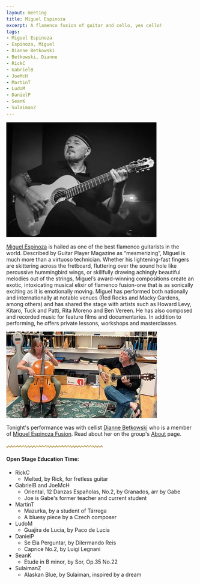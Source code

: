 ```yaml
---
layout: meeting
title: Miguel Espinoza
excerpt: A flamenco fusion of guitar and cello, yes cello!
tags:
- Miguel Espinoza
- Espinoza, Miguel
- Dianne Betkowski
- Betkowski, Dianne
- RickC
- GabrielB
- JoeMcH
- MartinT
- LudoM
- DanielP
- SeanK
- SulaimanZ
---
```

![MiguelEspinoza](/pics/20250428-MiguelEspinoza.jpg)

[Miguel Espinoza](https://www.facebook.com/miguelespinozafusion/) 
is hailed as one of the best flamenco guitarists in the world. Described by Guitar Player Magazine as “mesmerizing”, Miguel is much more than a virtuoso technician. Whether his lightening-fast fingers are skittering across the fretboard, fluttering over the sound hole like percussive hummingbird wings, or skillfully drawing achingly beautiful melodies out of the strings, Miguel’s award-winning compositions create an exotic, intoxicating musical elixir of flamenco fusion-one that is as sonically exciting as it is emotionally moving. Miguel has performed both nationally and internationally at notable venues (Red Rocks and Macky Gardens, among others) and has shared the stage with artists such as Howard Levy, Kitaro, Tuck and Patti, Rita Moreno and Ben Vereen. He has also composed and recorded music for feature films and documentaries. In addition to performing, he offers private lessons, workshops and masterclasses.

![Dianne and Miguel](/pics/20250428-Dianne-Miguel.jpg)

Tonight's performance was with cellist [Dianne Betkowski](https://www.facebook.com/dianne.betkowski/) who is a member of [Miguel Espinoza Fusion](https://miguelespinozafusion.com/).  Read about her on the group's [About](https://miguelespinozafusion.com/about) page.

![line](/pics/wgly-line.png)

#### Open Stage Education Time: ####
* RickC
   - Melted, by Rick, for fretless guitar
* GabrielB and JoeMcH
   - Oriental, 12 Danzas Españolas, No.2, by Granados, arr by Gabe
   - Joe is Gabe's former teacher and current student
* MartinT
   - Mazurka, by a student of Tárrega
   - A bluesy piece by a Czech composer
* LudoM
   - Guajira de Lucia, by Paco de Lucia
* DanielP
   - Se Ela Perguntar, by Dilermando Reis
   - Caprice No.2, by Luigi Legnani
* SeanK
   - Etude in B minor, by Sor, Op.35 No.22
* SulaimanZ
   - Alaskan Blue, by Sulaiman, inspired by a dream
